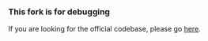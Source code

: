 ### This fork is for debugging

If you are looking for the official codebase, please go [here](https://github.com/ddemszky/textbook-analysis). 
